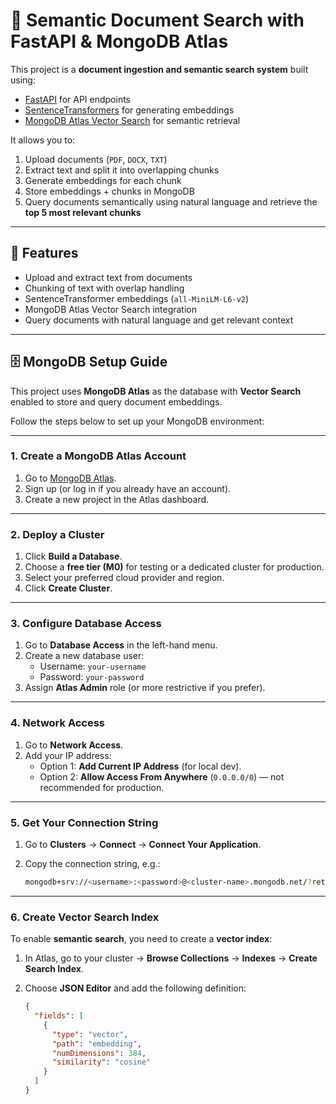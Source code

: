 # 📄 Semantic Document Search with FastAPI & MongoDB Atlas

This project is a **document ingestion and semantic search system** built using:

- [FastAPI](https://fastapi.tiangolo.com/) for API endpoints  
- [SentenceTransformers](https://www.sbert.net/) for generating embeddings  
- [MongoDB Atlas Vector Search](https://www.mongodb.com/atlas/vector-search) for semantic retrieval  

It allows you to:  
1. Upload documents (`PDF`, `DOCX`, `TXT`)  
2. Extract text and split it into overlapping chunks  
3. Generate embeddings for each chunk  
4. Store embeddings + chunks in MongoDB  
5. Query documents semantically using natural language and retrieve the **top 5 most relevant chunks**  

---

## 🚀 Features

- Upload and extract text from documents  
- Chunking of text with overlap handling  
- SentenceTransformer embeddings (`all-MiniLM-L6-v2`)  
- MongoDB Atlas Vector Search integration  
- Query documents with natural language and get relevant context  

---




## 🗄️ MongoDB Setup Guide

This project uses **MongoDB Atlas** as the database with **Vector Search** enabled to store and query document embeddings.  

Follow the steps below to set up your MongoDB environment:

---

### 1. Create a MongoDB Atlas Account
1. Go to [MongoDB Atlas](https://www.mongodb.com/atlas).
2. Sign up (or log in if you already have an account).
3. Create a new project in the Atlas dashboard.

---

### 2. Deploy a Cluster
1. Click **Build a Database**.
2. Choose a **free tier (M0)** for testing or a dedicated cluster for production.
3. Select your preferred cloud provider and region.
4. Click **Create Cluster**.

---

### 3. Configure Database Access
1. Go to **Database Access** in the left-hand menu.
2. Create a new database user:
   - Username: `your-username`
   - Password: `your-password`
3. Assign **Atlas Admin** role (or more restrictive if you prefer).

---

### 4. Network Access
1. Go to **Network Access**.
2. Add your IP address:
   - Option 1: **Add Current IP Address** (for local dev).
   - Option 2: **Allow Access From Anywhere** (`0.0.0.0/0`) — not recommended for production.

---

### 5. Get Your Connection String
1. Go to **Clusters** → **Connect** → **Connect Your Application**.
2. Copy the connection string, e.g.:

   ```bash
   mongodb+srv://<username>:<password>@<cluster-name>.mongodb.net/?retryWrites=true&w=majority

---

### 6. Create Vector Search Index

To enable **semantic search**, you need to create a **vector index**:

1. In Atlas, go to your cluster → **Browse Collections** → **Indexes** → **Create Search Index**.
2. Choose **JSON Editor** and add the following definition:

   ```json
   {
     "fields": [
       {
         "type": "vector",
         "path": "embedding",
         "numDimensions": 384,
         "similarity": "cosine"
       }
     ]
   }

